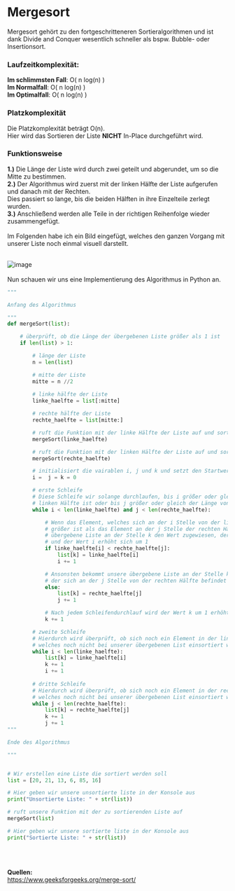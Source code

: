 # Mergesort
Mergesort gehört zu den fortgeschritteneren Sortieralgorithmen und ist dank Divide and Conquer wesentlich schneller als bspw. Bubble- oder Insertionsort.

### Laufzeitkomplexität:

**Im schlimmsten Fall**: O( n log(n) )<br>
**Im Normalfall**: O( n log(n) )<br>
**Im Optimalfall**: O( n log(n) )

### Platzkomplexität
Die Platzkomplexität beträgt O(n).<br>
Hier wird das Sortieren der Liste **NICHT** In-Place durchgeführt wird.

### Funktionsweise
**1.)** Die Länge der Liste wird durch zwei geteilt und abgerundet, um so die Mitte zu bestimmen.<br>
**2.)** Der Algorithmus wird zuerst mit der linken Hälfte der Liste aufgerufen und danach mit der Rechten.<br>
Dies passiert so lange, bis die beiden Hälften in ihre Einzelteile zerlegt wurden.<br>
**3.)** Anschließend werden alle Teile in der richtigen Reihenfolge wieder zusammengefügt.
<br>
<br>
Im Folgenden habe ich ein Bild eingefügt, welches den ganzen Vorgang mit unserer Liste noch einmal visuell darstellt.
<br>
<br>

![image](https://user-images.githubusercontent.com/83044113/152532577-b5b1cd07-eb3a-402f-82ef-455e2d633c63.png)
<br>
<br>
Nun schauen wir uns eine Implementierung des Algorithmus in Python an.
```python
"""

Anfang des Algorithmus

"""
def mergeSort(list):

    # überprüft, ob die Länge der übergebenen Liste größer als 1 ist
    if len(list) > 1:

        # länge der Liste
        n = len(list)

        # mitte der Liste
        mitte = n //2
        
        # linke hälfte der Liste
        linke_haelfte = list[:mitte]

        # rechte hälfte der Liste
        rechte_haelfte = list[mitte:]

        # ruft die Funktion mit der linke Hälfte der Liste auf und sortiert diese
        mergeSort(linke_haelfte)

        # ruft die Funktion mit der linken Hälfte der Liste auf und sortiert diese
        mergeSort(rechte_haelfte)

        # initialisiert die vairablen i, j und k und setzt den Startwert dieser auf 0
        i =  j = k = 0

        # erste Schleife
        # Diese Schleife wir solange durchlaufen, bis i größer oder gleich der Länge von der
        # linken Hälfte ist oder bis j größer oder gleich der Länge von der rechten Hälfte ist
        while i < len(linke_haelfte) and j < len(rechte_haelfte):

            # Wenn das Element, welches sich an der i Stelle von der linken Hälfte befindet
            # größer ist als das Element an der j Stelle der rechten Hälfte, bekommt unsere
            # übergebene Liste an der Stelle k den Wert zugewiesen, der sich an der i Stelle von der linken Hälfte befindet
            # und der Wert i erhöht sich um 1
            if linke_haelfte[i] < rechte_haelfte[j]:
                list[k] = linke_haelfte[i]
                i += 1

            # Ansonsten bekommt unsere übergebene Liste an der Stelle k den Wert zugewiesen,
            # der sich an der j Stelle von der rechten Hälfte befindet und der Wert j erhöht sich um 1    
            else:
                list[k] = rechte_haelfte[j]
                j += 1

            # Nach jedem Schleifendurchlauf wird der Wert k um 1 erhöht    
            k += 1

        # zweite Schleife
        # Hierdurch wird überprüft, ob sich noch ein Element in der linken Hälfte befindet,
        # welches noch nicht bei unserer übergebenen List einsortiert wurde
        while i < len(linke_haelfte):
            list[k] = linke_haelfte[i]
            k += 1
            i += 1
        
        # dritte Schleife
        # Hierdurch wird überprüft, ob sich noch ein Element in der rechten Hälfte befindet,
        # welches noch nicht bei unserer übergebenen List einsortiert wurde
        while j < len(rechte_haelfte):
            list[k] = rechte_haelfte[j]
            k += 1
            j += 1
"""

Ende des Algorithmus

"""            


# Wir erstellen eine Liste die sortiert werden soll
list = [20, 21, 13, 6, 85, 16]

# Hier geben wir unsere unsortierte liste in der Konsole aus
print("Unsortierte Liste: " + str(list))

# ruft unsere Funktion mit der zu sortierenden Liste auf
mergeSort(list)

# Hier geben wir unsere sortierte liste in der Konsole aus
print("Sortierte Liste: " + str(list))
```


<br>
<br>

**Quellen:**<br>
https://www.geeksforgeeks.org/merge-sort/
